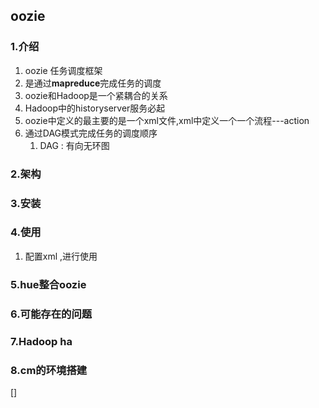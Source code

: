 ## oozie

### 1.介绍

1. oozie 任务调度框架
2. 是通过**mapreduce**完成任务的调度
3. oozie和Hadoop是一个紧耦合的关系
4. Hadoop中的historyserver服务必起
5. oozie中定义的最主要的是一个xml文件,xml中定义一个一个流程---action
6. 通过DAG模式完成任务的调度顺序
   1. DAG : 有向无环图

### 2.架构

### 3.安装

### 4.使用

1. 配置xml ,进行使用

### 5.hue整合oozie

### 6.可能存在的问题

### 7.Hadoop ha

### 8.cm的环境搭建

[]